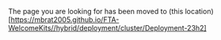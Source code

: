 The page you are looking for has been moved to (this location)[https://mbrat2005.github.io/FTA-WelcomeKits//hybrid/deployment/cluster/Deployment-23h2]
